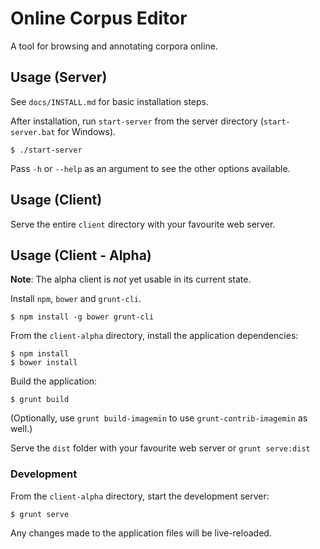 # Online Corpus Editor

A tool for browsing and annotating corpora online.

## Usage (Server)

See `docs/INSTALL.md` for basic installation steps.

After installation, run `start-server` from the server directory (`start-server.bat` for Windows).

    $ ./start-server

Pass `-h` or `--help` as an argument to see the other options available.

## Usage (Client)

Serve the entire `client` directory with your favourite web server.

## Usage (Client - Alpha)

**Note**: The alpha client is *not* yet usable in its current state.

Install `npm`, `bower` and `grunt-cli`.

    $ npm install -g bower grunt-cli

From the `client-alpha` directory, install the application dependencies:

    $ npm install
    $ bower install

Build the application:

    $ grunt build

(Optionally, use `grunt build-imagemin` to use `grunt-contrib-imagemin` as well.)

Serve the `dist` folder with your favourite web server or `grunt serve:dist`

### Development

From the `client-alpha` directory, start the development server:

    $ grunt serve

Any changes made to the application files will be live-reloaded.
